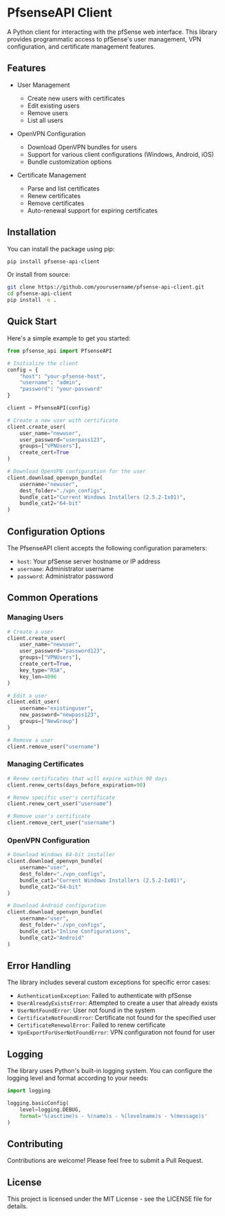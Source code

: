 # PfsenseAPI Client

A Python client for interacting with the pfSense web interface. This library provides programmatic access to pfSense's user management, VPN configuration, and certificate management features.

## Features

- User Management
  - Create new users with certificates
  - Edit existing users
  - Remove users
  - List all users

- OpenVPN Configuration
  - Download OpenVPN bundles for users
  - Support for various client configurations (Windows, Android, iOS)
  - Bundle customization options

- Certificate Management
  - Parse and list certificates
  - Renew certificates
  - Remove certificates
  - Auto-renewal support for expiring certificates

## Installation

You can install the package using pip:

```bash
pip install pfsense-api-client
```

Or install from source:

```bash
git clone https://github.com/yourusername/pfsense-api-client.git
cd pfsense-api-client
pip install -e .
```

## Quick Start

Here's a simple example to get you started:

```python
from pfsense_api import PfsenseAPI

# Initialize the client
config = {
    "host": "your-pfsense-host",
    "username": "admin",
    "password": "your-password"
}

client = PfsenseAPI(config)

# Create a new user with certificate
client.create_user(
    user_name="newuser",
    user_password="userpass123",
    groups=["VPNUsers"],
    create_cert=True
)

# Download OpenVPN configuration for the user
client.download_openvpn_bundle(
    username="newuser",
    dest_folder="./vpn_configs",
    bundle_cat1="Current Windows Installers (2.5.2-Ix01)",
    bundle_cat2="64-bit"
)
```

## Configuration Options

The PfsenseAPI client accepts the following configuration parameters:

- `host`: Your pfSense server hostname or IP address
- `username`: Administrator username
- `password`: Administrator password

## Common Operations

### Managing Users

```python
# Create a user
client.create_user(
    user_name="newuser",
    user_password="password123",
    groups=["VPNUsers"],
    create_cert=True,
    key_type="RSA",
    key_len=4096
)

# Edit a user
client.edit_user(
    username="existinguser",
    new_password="newpass123",
    groups=["NewGroup"]
)

# Remove a user
client.remove_user("username")
```

### Managing Certificates

```python
# Renew certificates that will expire within 90 days
client.renew_certs(days_before_expiration=90)

# Renew specific user's certificate
client.renew_cert_user("username")

# Remove user's certificate
client.remove_cert_user("username")
```

### OpenVPN Configuration

```python
# Download Windows 64-bit installer
client.download_openvpn_bundle(
    username="user",
    dest_folder="./vpn_configs",
    bundle_cat1="Current Windows Installers (2.5.2-Ix01)",
    bundle_cat2="64-bit"
)

# Download Android configuration
client.download_openvpn_bundle(
    username="user",
    dest_folder="./vpn_configs",
    bundle_cat1="Inline Configurations",
    bundle_cat2="Android"
)
```

## Error Handling

The library includes several custom exceptions for specific error cases:

- `AuthenticationException`: Failed to authenticate with pfSense
- `UserAlreadyExistsError`: Attempted to create a user that already exists
- `UserNotFoundError`: User not found in the system
- `CertificateNotFoundError`: Certificate not found for the specified user
- `CertificateRenewalError`: Failed to renew certificate
- `VpnExportForUserNotFoundError`: VPN configuration not found for user

## Logging

The library uses Python's built-in logging system. You can configure the logging level and format according to your needs:

```python
import logging

logging.basicConfig(
    level=logging.DEBUG,
    format='%(asctime)s - %(name)s - %(levelname)s - %(message)s'
)
```

## Contributing

Contributions are welcome! Please feel free to submit a Pull Request.

## License

This project is licensed under the MIT License - see the LICENSE file for details.
